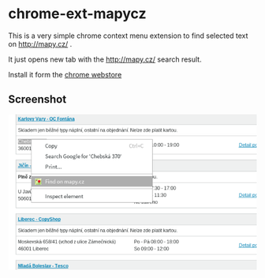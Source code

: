 # chrome-ext-mapycz

This is a very simple chrome context menu extension to find selected
text on http://mapy.cz/ .

It just opens new tab with the http://mapy.cz/ search result.

Install it form the [chrome webstore](https://chrome.google.com/webstore/detail/find-on-mapycz/gmogjpphjifpompcibhiafmlkhdmbbkb)

## Screenshot

![Screenshot](/screenshot.png?raw=true "Screenshot")
